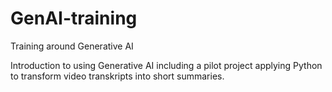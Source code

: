 # GenAI-training
Training around Generative AI


Introduction to using Generative AI including a pilot project applying Python to transform video transkripts into short summaries. 
